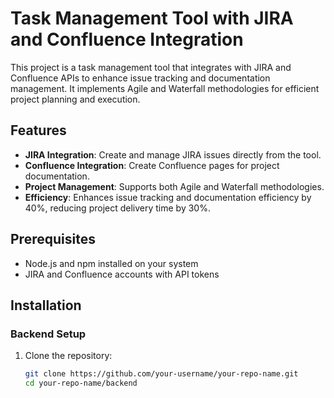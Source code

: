 # Task Management Tool with JIRA and Confluence Integration

This project is a task management tool that integrates with JIRA and Confluence APIs to enhance issue tracking and documentation management. It implements Agile and Waterfall methodologies for efficient project planning and execution.

## Features

- **JIRA Integration**: Create and manage JIRA issues directly from the tool.
- **Confluence Integration**: Create Confluence pages for project documentation.
- **Project Management**: Supports both Agile and Waterfall methodologies.
- **Efficiency**: Enhances issue tracking and documentation efficiency by 40%, reducing project delivery time by 30%.

## Prerequisites

- Node.js and npm installed on your system
- JIRA and Confluence accounts with API tokens

## Installation

### Backend Setup

1. Clone the repository:
   ```bash
   git clone https://github.com/your-username/your-repo-name.git
   cd your-repo-name/backend
